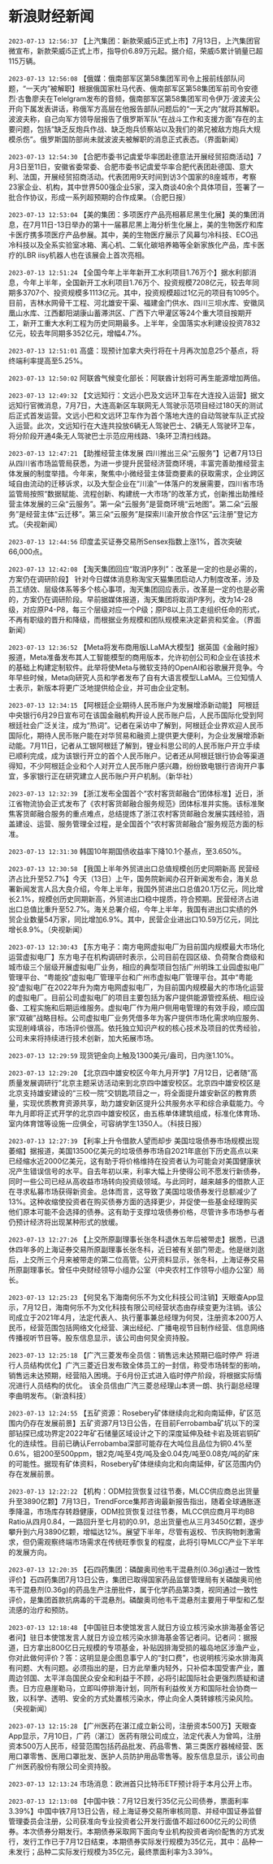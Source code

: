 # 新浪财经新闻
`2023-07-13 12:56:37` 【上汽集团：新款荣威i5正式上市】7月13日，上汽集团官微宣布，新款荣威i5正式上市，指导价6.89万元起。据介绍，荣威i5累计销量已超115万辆。

`2023-07-13 12:56:08` 【俄媒：俄南部军区第58集团军司令上报前线部队问题，“一天内”被解职】根据俄国家杜马代表、俄南部军区第58集团军前司令安德烈·古鲁廖夫在Telelgram发布的音频，俄南部军区第58集团军司令伊万·波波夫公开向下属发表讲话，称俄军方高层在他报告部队问题后的“一天之内”就将其解职。波波夫称，自己向军方领导层报告了俄罗斯军队“在战斗工作和支援方面”存在的主要问题，包括“缺乏反炮兵作战、缺乏炮兵侦察站以及我们的弟兄被敌方炮兵大规模杀伤”。俄罗斯国防部尚未就波波夫被解职的消息正式表态。（界面新闻）

`2023-07-13 12:54:30` 【合肥市委书记虞爱华率团赴德意法开展经贸招商活动】7月3日至11日，安徽省委常委、合肥市委书记虞爱华率合肥代表团赴德国、意大利、法国，开展经贸招商活动。代表团用9天时间到访3个国家的8座城市，考察23家企业、机构，其中世界500强企业5家，深入商谈40余个具体项目，签署了一批合作协议，形成一系列超预期的合作成果。（合肥日报）

`2023-07-13 12:53:04` 【美的集团：多项医疗产品亮相慕尼黑生化展】美的集团消息，在7月11日-13日举办的第十一届慕尼黑上海分析生化展上，美的生物医疗和库卡医疗携多项医疗产品参展。其中，美的生物医疗展示了风幕匀冷科技、ECO迅冷科技以及全系实验室冰箱、离心机、二氧化碳培养箱等全新家族化产品，库卡医疗的LBR iisy机器人也在该展会上首次亮相。

`2023-07-13 12:51:24` 【全国今年上半年新开工水利项目1.76万个】据水利部消息，今年上半年，全国新开工水利项目1.76万个、投资规模7208亿元，较去年同期多3707个、投资规模多1113亿元。其中，投资规模超过1亿元的项目有1095个。目前，吉林水网骨干工程、河北雄安干渠、福建金门供水、四川三坝水库、安徽凤凰山水库、江西鄱阳湖康山蓄滞洪区、广西下六甲灌区等24个重大项目按期开工，新开工重大水利工程为历史同期最多。上半年，全国落实水利建设投资7832亿元，较去年同期多352亿元，增幅4.7%。

`2023-07-13 12:51:01` 高盛：现预计加拿大央行将在十月再次加息25个基点，将终端利率提高至5.25%。

`2023-07-13 12:50:02` 阿联酋气候变化部长：阿联酋计划将可再生能源增加两倍。

`2023-07-13 12:49:32` 【文远知行：文远小巴及文远环卫车在大连投入运营】据文远知行官微消息，7月7日，大连高新区车联网无人驾驶示范项目经过180天的测试后正式首发运营。文远小巴和文远环卫车作为首个落地大连的自动驾驶车队正式投入运营。此次，文远知行在大连共投放6辆无人驾驶巴士、2辆无人驾驶环卫车，将分阶段开通4条无人驾驶巴士示范应用线路、1条环卫清扫线路。

`2023-07-13 12:47:21` 【助推经营主体发展 四川推出三朵“云服务”】记者7月13日从四川省市场监管局获悉，为进一步提升民营经济营商环境，丰富完善助推经营主体发展的制度举措。今年来，聚焦中小微经营主体营商要素的获取需求，企业跨区域自由流动的迁移诉求，以及大型企业在“川渝”一体落户的发展需要，四川省市场监管局按照“数据赋能、流程创新、构建统一大市场”的改革方式，创新推出助推经营主体发展的三朵“云服务”。第一朵“云服务”是营商环境“云地图”。第二朵“云服务”是经营主体“云迁移”。第三朵“云服务”是探索川渝开放合作区“云注册”登记方式。（央视新闻）

`2023-07-13 12:44:56` 印度孟买证券交易所Sensex指数上涨1%，首次突破66,000点。

`2023-07-13 12:42:08` 【淘天集团回应“取消P序列”：改革是一定的也是必需的，方案仍在调研阶段】 针对今日媒体消息称淘宝天猫集团启动人力制度改革，涉及员工绩效、层级体系等多个核心事项，淘天集团回应表示，改革是一定的也是必需的，方案仍在调研阶段。早前据媒体报道，淘天集团将取消P序列，改为14-28级，对应原P4-P8，每三个层级对应一个P级；原P8以上员工走组织任命的形式，不再有职级的晋升和降级，而根据业务规模和团队规模来决定薪资和奖金。（界面新闻）

`2023-07-13 12:36:52` 【Meta将发布商用版LLaMA大模型】据英国《金融时报》报道，Meta准备发布其人工智能模型的商用版本，允许初创公司和企业在该技术的基础上构建定制软件。此举将使Meta与微软支持的OpenAI和谷歌展开竞争。今年早些时候，Meta向研究人员和学者发布了自有大语言模型LLaMA。三位知情人士表示，新版本将更广泛地提供给企业，并可由企业定制。

`2023-07-13 12:34:15` 【阿根廷企业期待人民币账户为发展增添新动能】 阿根廷中央银行6月29日宣布可在该国金融机构开设人民币账户后，人民币国际化受到阿根廷社会广泛关注，成为“热词”。记者在采访中了解到，阿根廷企业界欢迎人民币国际化，期待人民币账户能在对华贸易和融资上提供更大便利，为企业发展增添新动能。7月11日，记者从工银阿根廷了解到，锂业科思公司的人民币账户开立手续已顺利完成，成为该银行开立的首个人民币账户。记者还从阿根廷银行协会等渠道得知，不少阿根廷企业和个人对开立人民币账户感兴趣，纷纷致电银行咨询开户事宜，多家银行正在研究建立人民币账户开户机制。（新华社）

`2023-07-13 12:32:39` 【浙江发布全国首个“农村客货邮融合”团体标准】近日，浙江省物流协会正式发布了《农村客货邮融合服务规范》团体标准并实施。该标准聚焦客货邮融合服务的重点难点，总结提炼了浙江农村客货邮融合发展实践经验，涵盖建设、运营、服务管理全过程，是全国首个“农村客货邮融合”服务规范方面的标准。

`2023-07-13 12:31:30` 韩国10年期国债收益率下降10.1个基点，至3.650%。

`2023-07-13 12:30:58` 【我国上半年外贸进出口总值规模创历史同期新高 民营经济占比升至52.7%】今天（13日）上午，国务院新闻办召开新闻发布会，海关总署新闻发言人吕大良介绍，今年上半年，我国外贸进出口总值20.1万亿元，同比增长2.1%，规模创历史同期新高，外贸进出口稳中提质，符合预期。民营经济占进出口总值比重升至52.7%。海关总署介绍，今年上半年，我国有进出口实绩的外贸企业数量54万家，同比增加6.9%。其中，民营企业进出口10.59万亿元，同比增长8.9%。（央视新闻）

`2023-07-13 12:30:43` 【东方电子：南方电网虚拟电厂为目前国内规模最大市场化运营虚拟电厂】东方电子在机构调研时表示，公司目前在园区级、负荷聚合商级和城市级三个层级开展虚拟电厂业务，相应的典型项目包括广州明珠工业园虚拟电厂管理平台、“粤能投”虚拟电厂管理平台和广州市虚拟电厂管理平台。其中“粤能投”虚拟电厂在2022年升为南方电网虚拟电厂，为目前国内规模最大的市场化运营的虚拟电厂。目前公司虚拟电厂的项目主要包括为客户提供能源管控系统、相应设备、工程实施和后期运维服务。虚拟电厂作为用户侧用电管理的有效手段，顺应国家“双碳”战略目标。公司虚拟电厂业务凭借多年为客户提供市场化需求响应服务、实现削峰填谷，市场评价很高。依托独立知识产权的核心技术及项目的优秀经验，公司未来将持续进行技术创新，加大拓展市场。

`2023-07-13 12:29:59` 现货钯金向上触及1300美元/盎司，日内涨1.10%。

`2023-07-13 12:29:20` 【北京四中雄安校区今年九月开学】7月12日，记者随“高质量发展调研行”北京主题采访活动来到北京四中雄安校区。北京四中雄安校区是北京支持雄安建设的“三校一院”交钥匙项目之一，将全面提升雄安新区的教育质量，实现优质教育资源共享，助力雄安新区提升公共服务水平和综合承载能力。今年九月即将正式开学的北京四中雄安校区，由五栋单体建筑组成，标准化体育场、室内体育馆等设施一应俱全，可容纳学生1350人。（科技日报）

`2023-07-13 12:27:39` 【利率上升令借款人望而却步 美国垃圾债券市场规模出现萎缩】据报道，美国13500亿美元的垃圾债券市场自2021年底创下历史高点以来已经缩水近2000亿美元，这有助于将价格维持在投资者认为可能会对美国健康状况产生错误信号的水平。自去年初以来，利率大幅上升使得公司不愿发行新债券，同时一些公司已经从高收益市场转向投资级领域。与此同时，越来越多的借款人正在寻求私募市场获得新资金。总体而言，这导致了美国垃圾债券发行总额减少了13%。这种收缩使投资者在购买债券方面的选择更少，并促使一些基金经理购买他们原本可能不会选择的债券。这有助于支撑垃圾债券价格，尽管许多市场参与者仍预计经济将出现某种形式的放缓。

`2023-07-13 12:27:26` 【上交所原副理事长张冬科退休五年后被带走】据悉，已退休四年多的上海证券交易所原副理事长张冬科，近日被有关部门带走。他是继刘逖后，上交所三个月来被带走的第二位高管。公开资料显示，张冬科，上海证券交易所原副理事长。曾任中央财经领导小组办公室（中央农村工作领导小组办公室）局长。

`2023-07-13 12:25:23` 【何炅名下海南何乐不为文化科技公司注销】天眼查App显示，7月12日，海南何乐不为文化科技有限公司经营状态由存续变更为注销。该公司成立于2021年4月，法定代表人、执行董事兼总经理为何炅，注册资本200万人民币，经营范围包括网络文化经营、演出经纪、广播电视节目制作经营、信息网络传播视听节目等。股东信息显示，该公司由何炅全资持股。

`2023-07-13 12:25:18` 【广汽三菱发布全员信：销售远未达预期已临时停产 将进行人员结构优化】广汽三菱近日发布致全体员工的一封信，称受市场转型的影响，销售远未达预期，经营陷入困境。于6月份正式进入临时停产阶段，将根据实际情况进行人员结构的优化。 该全员信由广汽三菱总经理山本贤一朗、执行副总经理李曲明发布。（新浪科技）

`2023-07-13 12:24:55` 【五矿资源：Rosebery矿体继续向北和向南延伸，矿区范围内仍存在发展前景】五矿资源7月13日公告，在目前Ferrobamba矿坑以下的深部钻探已成功界定2022年矿石储量区域设计之下的深度延伸及硅卡岩及斑岩铜矿化的连续性。目前已确认Ferrobamba深部可能存在大吨位且品位为铜0.4%至0.6%，钼200至500ppm，银2克/吨至4克/吨及金0.04克/吨至0.08克/吨的矿床的可能性。据现有矿体资料，Rosebery矿体继续向北和向南延伸，矿区范围内仍存在发展前景。

`2023-07-13 12:22:22` 【机构：ODM拉货恢复过往节奏，MLCC供应商总出货量升至3890亿颗】7月13日，TrendForce集邦咨询最新报告指出，随着全球通胀逐季降温，市场库存转趋健康，ODM拉货恢复过往节奏，MLCC供应商月平均BB Ratio从四月0.84，一路回升至七月初的0.91，总出货量也从三月3450亿颗，逐步攀升到六月3890亿颗，增幅达12%。展望下半年，尽管有返校、节庆购物刺激需求，但仍需观察终端市场需求在传统旺季恢复的程度，此将引导MLCC产业下半年的发展方向。

`2023-07-13 12:20:35` 【石四药集团：磷酸奥司他韦干混悬剂(0.36g)通过一致性评价】石四药集团7月13日公告，集团已取得国家药品监督管理局有关磷酸奥司他韦干混悬剂(0.36g)的药品生产注册批件，属于化学药品第3类，视同通过一致性评价，是集团首款抗病毒的干混悬剂。磷酸奥司他韦干混悬剂主要用于甲型和乙型流感的治疗和预防。

`2023-07-13 12:18:48` 【中国驻日本使馆发言人就日方设立核污染水排海基金答记者问】驻日本使馆发言人就日方设立核污染水排海基金答记者问。记者问：据报道，日方拿出800亿日元规模的专项基金，补贴因排海受损的福岛地区涉渔产业，你对此做何评价？答：这明显是企图息事宁人的“封口费”，也说明核污染水排海真有问题、大有问题。必须指出的是，日方此举重内轻外，只补偿本国受害产业，置周边邻国、太平洋岛国民众安全和利益于不顾，必将引起国际社会更强烈质疑和谴责。日方应悬崖勒马，立即叫停排海计划，同所有利益攸关方和国际社会协商一致，以科学、透明、安全的方式处置核污染水，停止向全人类转嫁核污染风险。（央视新闻）

`2023-07-13 12:15:28` 【广州医药在湛江成立新公司，注册资本500万】天眼查App显示，7月10日，广药（湛江）医药有限公司成立，法定代表人为曾鸣，注册资本500万人民币，经营范围包括药品批发、药品零售、第三类医疗器械经营、医用口罩零售、医用口罩批发、医护人员防护用品零售等。股东信息显示，该公司由广州医药股份有限公司全资持股。

`2023-07-13 12:13:24` 市场消息：欧洲首只比特币ETF预计将于本月公开上市。

`2023-07-13 12:13:08` 【中国中铁：7月12日发行35亿元公司债券，票面利率3.39%】中国中铁7月13日公告，经上海证券交易所审核同意、并经中国证券监督管理委员会注册，公司获准向专业投资者公开发行面值不超过600亿元的公司债券。本次债券分期发行。本期债券采取网下面向专业机构投资者询价配售的方式发行，发行工作已于7月12日结束，本期债券实际发行规模为35亿元，其中：品种一未发行；品种二实际发行规模为35亿元，最终票面利率为3.39%。


